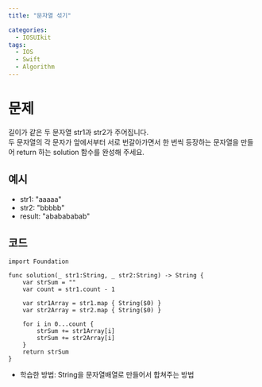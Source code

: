 ```yaml
---
title: "문자열 섞기"

categories:
  - IOSUIkit
tags:
  - IOS
  - Swift
  - Algorithm
---
```


# 문제 
길이가 같은 두 문자열 str1과 str2가 주어집니다.  
두 문자열의 각 문자가 앞에서부터 서로 번갈아가면서 한 번씩 등장하는 문자열을 만들어 return 하는 solution 함수를 완성해 주세요.  

## 예시  
- str1: "aaaaa"
- str2: "bbbbb"
- result: "ababababab"  

## 코드
~~~
import Foundation

func solution(_ str1:String, _ str2:String) -> String {
    var strSum = ""
    var count = str1.count - 1
    
    var str1Array = str1.map { String($0) }
    var str2Array = str2.map { String($0) }
    
    for i in 0...count {
        strSum += str1Array[i]
        strSum += str2Array[i]
    }
    return strSum
}
~~~

- 학습한 방법: String을 문자열배열로 만들어서 합쳐주는 방법